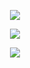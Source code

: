 <p align="center">
<img src="https://files.catbox.moe/j2b2vv.png" />
</p>
<p align="center">
<a href="https://rentry.co/puppyheaven"><img src="https://files.catbox.moe/kyahqv.png" /></a>
</p>
<p align="center">
<img src="https://files.catbox.moe/j2b2vv.png" />
</p>
